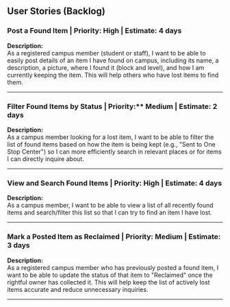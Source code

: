 ## User Stories (Backlog)

### Post a Found Item | **Priority:** High | **Estimate:** 4 days

**Description:**  
As a registered campus member (student or staff), I want to be able to easily post details of an item I have found on campus, including its name, a description, a picture, where I found it (block and level), and how I am currently keeping the item. This will help others who have lost items to find them.

---

### Filter Found Items by Status | Priority:** Medium | Estimate: 2 days

**Description:**  
As a campus member looking for a lost item, I want to be able to filter the list of found items based on how the item is being kept (e.g., "Sent to One Stop Center") so I can more efficiently search in relevant places or for items I can directly inquire about.

---

### View and Search Found Items | Priority: High | Estimate: 4 days  

**Description:**  
As a campus member, I want to be able to view a list of all recently found items and search/filter this list so that I can try to find an item I have lost.

---

### Mark a Posted Item as Reclaimed | Priority: Medium | Estimate: 3 days

**Description:**  
As a registered campus member who has previously posted a found item, I want to be able to update the status of that item to "Reclaimed" once the rightful owner has collected it. This will help keep the list of actively lost items accurate and reduce unnecessary inquiries.

---
